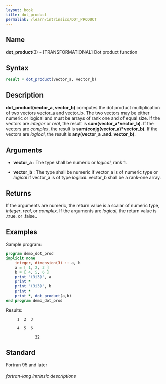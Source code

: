 ```yaml
---
layout: book
title: dot_product
permalink: /learn/intrinsics/DOT_PRODUCT
---
```

## __Name__

__dot\_product__(3) - \[TRANSFORMATIONAL\] Dot product function


## __Syntax__
```fortran
result = dot_product(vector_a, vector_b)
```
## __Description__

__dot\_product(vector\_a, vector\_b)__ computes the dot product
multiplication of two vectors vector\_a and vector\_b. The two vectors
may be either numeric or logical and must be arrays of rank one and of
equal size. If the vectors are _integer_ or _real_, the result is
__sum(vector\_a\*vector\_b)__. If the vectors are _complex_, the result is
__sum(conjg(vector\_a)\*vector\_b)__. If the vectors are _logical_, the
result is __any(vector\_a .and. vector\_b)__.

## __Arguments__

  - __vector\_a__
    : The type shall be numeric or _logical_, rank 1.

  - __vector\_b__
    : The type shall be numeric if vector\_a is of numeric type or _logical_
    if vector\_a is of type _logical_. vector\_b shall be a rank-one
    array.

## __Returns__

If the arguments are numeric, the return value is a scalar of numeric
type, _integer_, _real_, or _complex_. If the arguments are _logical_, the
return value is .true. or .false..

## __Examples__

Sample program:

```fortran
program demo_dot_prod
implicit none
    integer, dimension(3) :: a, b
    a = [ 1, 2, 3 ]
    b = [ 4, 5, 6 ]
    print '(3i3)', a
    print *
    print '(3i3)', b
    print *
    print *, dot_product(a,b)
end program demo_dot_prod
```
  Results:
```text
     1  2  3
   
     4  5  6
   
             32
```
## __Standard__

Fortran 95 and later

###### fortran-lang intrinsic descriptions

